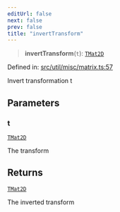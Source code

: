 ```yaml
---
editUrl: false
next: false
prev: false
title: "invertTransform"
---
```


> **invertTransform**(`t`): [`TMat2D`](/api/type-aliases/tmat2d/)

Defined in: [src/util/misc/matrix.ts:57](https://github.com/fabricjs/fabric.js/blob/977f797255d8c56b5b68360b0d45bed33697d2e8/src/util/misc/matrix.ts#L57)

Invert transformation t

## Parameters

### t

[`TMat2D`](/api/type-aliases/tmat2d/)

The transform

## Returns

[`TMat2D`](/api/type-aliases/tmat2d/)

The inverted transform
